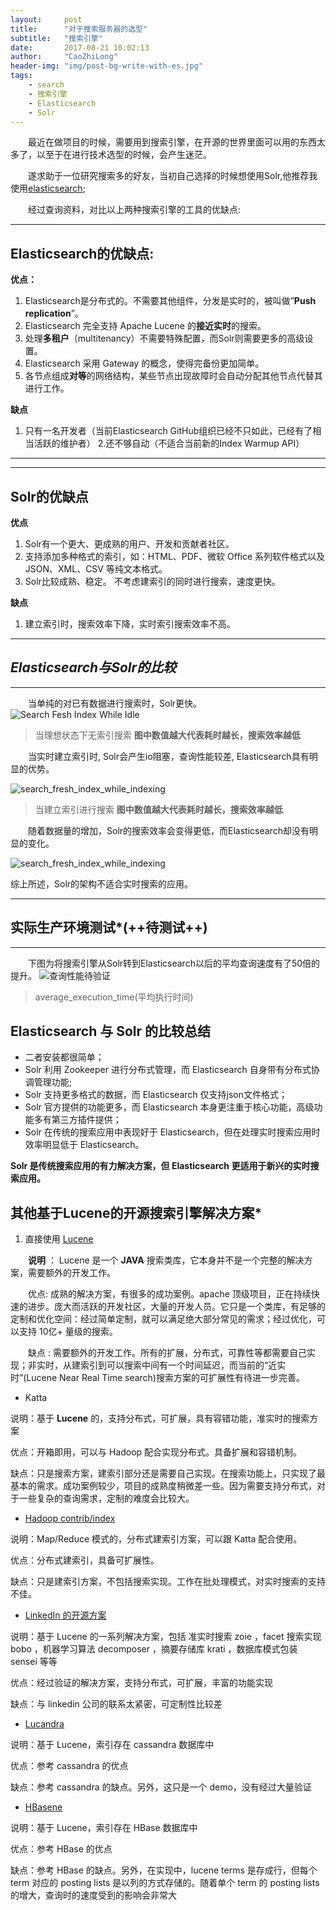 ```yaml
---
layout:     post
title:      "对于搜索服务器的选型"
subtitle:   "搜索引擎"
date:       2017-08-21 10:02:13
author:     "CaoZhiLong"
header-img: "img/post-bg-write-with-es.jpg"
tags:
    - search
    - 搜索引擎
    - Elasticsearch
    - Solr
---
```


&emsp;&emsp;最近在做项目的时候，需要用到搜索引擎，在开源的世界里面可以用的东西太多了，以至于在进行技术选型的时候，会产生迷茫。

&emsp;&emsp;遂求助于一位研究搜索多的好友，当初自己选择的时候想使用Solr,他推荐我使用[elasticsearch](https://www.elastic.co/cn/products/elasticsearch);

&emsp;&emsp;经过查询资料，对比以上两种搜索引擎的工具的优缺点:


---

## **Elasticsearch的优缺点**:
**优点：**

1. Elasticsearch是分布式的。不需要其他组件，分发是实时的，被叫做”**Push replication**”。
2. Elasticsearch 完全支持 Apache Lucene 的**接近实时**的搜索。
3. 处理**多租户**（multitenancy）不需要特殊配置，而Solr则需要更多的高级设置。
4. Elasticsearch 采用 Gateway 的概念，使得完备份更加简单。
5. 各节点组成**对等**的网络结构，某些节点出现故障时会自动分配其他节点代替其进行工作。

**缺点**
1. 只有一名开发者（当前Elasticsearch GitHub组织已经不只如此，已经有了相当活跃的维护者）
2.还不够自动（不适合当前新的Index Warmup API）


---

---
## Solr的优缺点

**优点**

1. Solr有一个更大、更成熟的用户、开发和贡献者社区。
2. 支持添加多种格式的索引，如：HTML、PDF、微软 Office 系列软件格式以及 JSON、XML、CSV 等纯文本格式。
3. Solr比较成熟、稳定。
不考虑建索引的同时进行搜索，速度更快。

**缺点**

1. 建立索引时，搜索效率下降，实时索引搜索效率不高。

---

## *Elasticsearch与Solr的比较*

---
&emsp;&emsp;当单纯的对已有数据进行搜索时，Solr更快。
![Search Fesh Index While Idle](http://i.zhcy.tk/images/search_fresh_index_while_idle.png)
> 当理想状态下无索引搜索 
> **图中数值越大代表耗时越长，搜索效率越低**

&emsp;&emsp;当实时建立索引时, Solr会产生io阻塞，查询性能较差, Elasticsearch具有明显的优势。

![search_fresh_index_while_indexing](http://i.zhcy.tk/images/search_fresh_index_while_indexing.png)
> 当建立索引进行搜索 
> **图中数值越大代表耗时越长，搜索效率越低**

&emsp;&emsp;随着数据量的增加，Solr的搜索效率会变得更低，而Elasticsearch却没有明显的变化。

![search_fresh_index_while_indexing](http://i.zhcy.tk/images/search_fresh_index_while_indexing2.png)

综上所述，Solr的架构不适合实时搜索的应用。

---

## **实际生产环境测试***(++待测试++)
---
&emsp;&emsp;下图为将搜索引擎从Solr转到Elasticsearch以后的平均查询速度有了50倍的提升。
![查询性能待验证](http://i.zhcy.tk/images/average_execution_time.jpg)
> average_execution_time(平均执行时间)

## Elasticsearch 与 Solr 的比较总结

- 二者安装都很简单；
- Solr 利用 Zookeeper 进行分布式管理，而 Elasticsearch 自身带有分布式协调管理功能;
- Solr 支持更多格式的数据，而 Elasticsearch 仅支持json文件格式；
- Solr 官方提供的功能更多，而 Elasticsearch 本身更注重于核心功能，高级功能多有第三方插件提供；
- Solr 在传统的搜索应用中表现好于 Elasticsearch，但在处理实时搜索应用时效率明显低于 Elasticsearch。

**Solr 是传统搜索应用的有力解决方案，但 Elasticsearch 更适用于新兴的实时搜索应用。**

## **其他基于Lucene的开源搜索引擎解决方案***

1. 直接使用 [Lucene](http://lucene.apache.org/)
 
&emsp;&emsp;**说明** ： Lucene 是一个 **JAVA** 搜索类库，它本身并不是一个完整的解决方案，需要额外的开发工作。

&emsp;&emsp;优点:
 成熟的解决方案，有很多的成功案例。apache 顶级项目，正在持续快速的进步。庞大而活跃的开发社区，大量的开发人员。它只是一个类库，有足够的定制和优化空间：经过简单定制，就可以满足绝大部分常见的需求；经过优化，可以支持 10亿+ 量级的搜索。

&emsp;&emsp;缺点 : 需要额外的开发工作。所有的扩展，分布式，可靠性等都需要自己实现；非实时，从建索引到可以搜索中间有一个时间延迟，而当前的“近实时”(Lucene Near Real Time search)搜索方案的可扩展性有待进一步完善。

- Katta

说明：基于 **Lucene** 的，支持分布式，可扩展，具有容错功能，准实时的搜索方案

优点：开箱即用，可以与 Hadoop 配合实现分布式。具备扩展和容错机制。

缺点：只是搜索方案，建索引部分还是需要自己实现。在搜索功能上，只实现了最基本的需求。成功案例较少，项目的成熟度稍微差一些。因为需要支持分布式，对于一些复杂的查询需求，定制的难度会比较大。


- [Hadoop contrib/index](http://svn.apache.org/repos/asf/hadoop/mapreduce/trunk/src/contrib/index/README)

说明：Map/Reduce 模式的，分布式建索引方案，可以跟 Katta 配合使用。

优点：分布式建索引，具备可扩展性。

缺点：只是建索引方案，不包括搜索实现。工作在批处理模式，对实时搜索的支持不佳。

- [LinkedIn 的开源方案](http://sna-projects.com/)

说明：基于 Lucene 的一系列解决方案，包括 准实时搜索 zoie ，facet 搜索实现 bobo ，机器学习算法 decomposer ，摘要存储库 krati ，数据库模式包装 sensei 等等

优点：经过验证的解决方案，支持分布式，可扩展，丰富的功能实现

缺点：与 linkedin 公司的联系太紧密，可定制性比较差

- [Lucandra](https://github.com/tjake/Lucandra)

说明：基于 Lucene，索引存在 cassandra 数据库中

优点：参考 cassandra 的优点

缺点：参考 cassandra 的缺点。另外，这只是一个 demo，没有经过大量验证

- [HBasene](https://github.com/akkumar/hbasene)

说明：基于 Lucene，索引存在 HBase 数据库中

优点：参考 HBase 的优点

缺点：参考 HBase 的缺点。另外，在实现中，lucene terms 是存成行，但每个 term 对应的 posting lists 是以列的方式存储的。随着单个 term 的 posting lists 的增大，查询时的速度受到的影响会非常大
